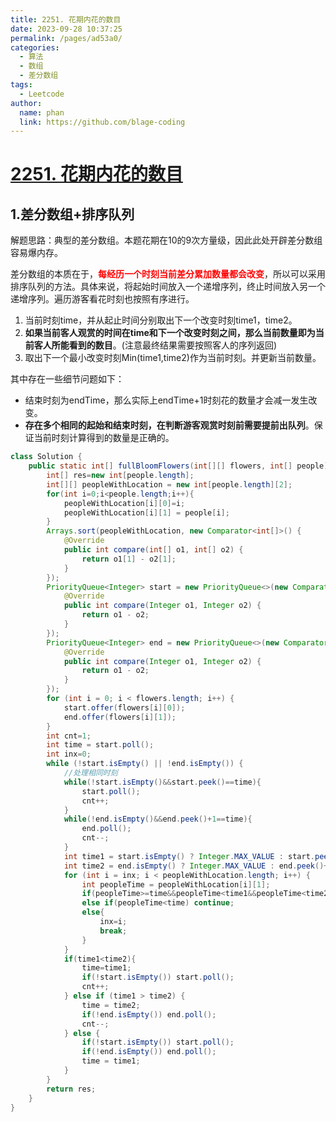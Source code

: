 ```yaml
---
title: 2251. 花期内花的数目
date: 2023-09-28 10:37:25
permalink: /pages/ad53a0/
categories:
  - 算法
  - 数组
  - 差分数组
tags:
  - Leetcode
author: 
  name: phan
  link: https://github.com/blage-coding
---
```

# [2251. 花期内花的数目](https://leetcode.cn/problems/number-of-flowers-in-full-bloom/)

## 1.差分数组+排序队列

解题思路：典型的差分数组。本题花期在10的9次方量级，因此此处开辟差分数组容易爆内存。

差分数组的本质在于，<font color="red">**每经历一个时刻当前差分累加数量都会改变**</font>，所以可以采用排序队列的方法。具体来说，将起始时间放入一个递增序列，终止时间放入另一个递增序列。遍历游客看花时刻也按照有序进行。

1. 当前时刻time，并从起止时间分别取出下一个改变时刻time1，time2。
2. **如果当前客人观赏的时间在time和下一个改变时刻之间，那么当前数量即为当前客人所能看到的数目**。(注意最终结果需要按照客人的序列返回)
3. 取出下一个最小改变时刻Min(time1,time2)作为当前时刻。并更新当前数量。

其中存在一些细节问题如下：

- 结束时刻为endTime，那么实际上endTime+1时刻花的数量才会减一发生改变。
- **存在多个相同的起始和结束时刻，在判断游客观赏时刻前需要提前出队列**。保证当前时刻计算得到的数量是正确的。

```java
class Solution {
	public static int[] fullBloomFlowers(int[][] flowers, int[] people) {
        int[] res=new int[people.length];
        int[][] peopleWithLocation = new int[people.length][2];
        for(int i=0;i<people.length;i++){
            peopleWithLocation[i][0]=i;
            peopleWithLocation[i][1] = people[i];
        }
        Arrays.sort(peopleWithLocation, new Comparator<int[]>() {
            @Override
            public int compare(int[] o1, int[] o2) {
                return o1[1] - o2[1];
            }
        });
        PriorityQueue<Integer> start = new PriorityQueue<>(new Comparator<Integer>() {
            @Override
            public int compare(Integer o1, Integer o2) {
                return o1 - o2;
            }
        });
        PriorityQueue<Integer> end = new PriorityQueue<>(new Comparator<Integer>() {
            @Override
            public int compare(Integer o1, Integer o2) {
                return o1 - o2;
            }
        });
        for (int i = 0; i < flowers.length; i++) {
            start.offer(flowers[i][0]);
            end.offer(flowers[i][1]);
        }
        int cnt=1;
        int time = start.poll();
        int inx=0;
        while (!start.isEmpty() || !end.isEmpty()) {
            //处理相同时刻
            while(!start.isEmpty()&&start.peek()==time){
                start.poll();
                cnt++;
            }
            while(!end.isEmpty()&&end.peek()+1==time){
                end.poll();
                cnt--;
            }
            int time1 = start.isEmpty() ? Integer.MAX_VALUE : start.peek();
            int time2 = end.isEmpty() ? Integer.MAX_VALUE : end.peek()+1;
            for (int i = inx; i < peopleWithLocation.length; i++) {
                int peopleTime = peopleWithLocation[i][1];
                if(peopleTime>=time&&peopleTime<time1&&peopleTime<time2) res[peopleWithLocation[i][0]]=cnt;
                else if(peopleTime<time) continue;
                else{
                    inx=i;
                    break;
                }
            }
            if(time1<time2){
                time=time1;
                if(!start.isEmpty()) start.poll();
                cnt++;
            } else if (time1 > time2) {
                time = time2;
                if(!end.isEmpty()) end.poll();
                cnt--;
            } else {
                if(!start.isEmpty()) start.poll();
                if(!end.isEmpty()) end.poll();
                time = time1;
            }
        }
        return res;
    }
}
```